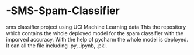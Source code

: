 # -SMS-Spam-Classifier
sms classifier project using UCI Machine Learning data
This the repository which contains the whole deployed model for the spam classifier with the imporved accuracy. With the help of pycharm the whole model is deployed. It can all the file including .py, .ipynb, .pkl.
